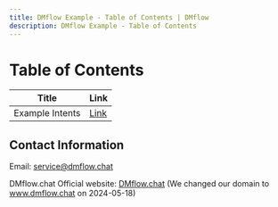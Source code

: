 ```yaml
---
title: DMflow Example - Table of Contents | DMflow
description: DMflow Example - Table of Contents
---
```


# Table of Contents

| Title                 | Link
|---------------------- |-------------------------------------------
| Example Intents       |[Link](../../tutorials/intro/domain-create.html)

## Contact Information

Email: <service@dmflow.chat>

DMflow.chat Official website: [DMflow.chat](https://www.dmflow.chat/en/)
(We changed our domain to www.dmflow.chat on 2024-05-18)